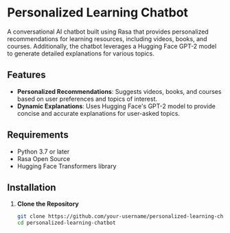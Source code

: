 # Personalized Learning Chatbot

A conversational AI chatbot built using Rasa that provides personalized recommendations for learning resources, including videos, books, and courses. Additionally, the chatbot leverages a Hugging Face GPT-2 model to generate detailed explanations for various topics.

## Features

- **Personalized Recommendations**: Suggests videos, books, and courses based on user preferences and topics of interest.
- **Dynamic Explanations**: Uses Hugging Face's GPT-2 model to provide concise and accurate explanations for user-asked topics.

## Requirements

- Python 3.7 or later
- Rasa Open Source
- Hugging Face Transformers library

## Installation

1. **Clone the Repository**
   ```bash
   git clone https://github.com/your-username/personalized-learning-chatbot.git
   cd personalized-learning-chatbot
 ```
